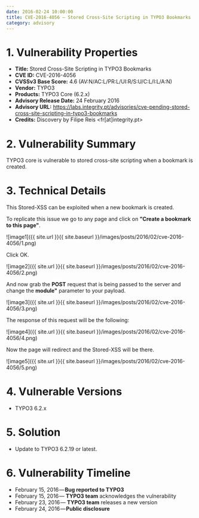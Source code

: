```yaml
---
date: 2016-02-24 10:00:00
title: CVE-2016-4056 – Stored Cross-Site Scripting in TYPO3 Bookmarks
category: advisory
---
```



# 1. Vulnerability Properties

* **Title:** Stored Cross-Site Scripting in TYPO3 Bookmarks
* **CVE ID:** CVE-2016-4056
* **CVSSv3 Base Score:** 4.6 (AV:N/AC:L/PR:L/UI:R/S:U/C:L/I:L/A:N)
* **Vendor:** TYPO3
* **Products:** TYPO3 Core (6.2.x)
* **Advisory Release Date:** 24 February 2016
* **Advisory URL:** https://labs.integrity.pt/advisories/cve-pending-stored-cross-site-scripting-in-typo3-bookmarks
* **Credits:** Discovery by Filipe Reis <fr[at]integrity.pt>

# 2. Vulnerability Summary

TYPO3 core is vulnerable to stored cross-site scripting when a bookmark is created.

# 3. Technical Details

This Stored-XSS can be exploited when a new bookmark is created.

To replicate this issue we go to any page and click on **"Create a bookmark to this page"**.

![image1]({{ site.url }}{{ site.baseurl }}/images/posts/2016/02/cve-2016-4056/1.png)

Click OK.

![image2]({{ site.url }}{{ site.baseurl }}/images/posts/2016/02/cve-2016-4056/2.png)

And now grab the **POST** request that is being passed to the server and change the **module"** parameter to your payload.

![image3]({{ site.url }}{{ site.baseurl }}/images/posts/2016/02/cve-2016-4056/3.png)

The response of this request will be the following:

![image4]({{ site.url }}{{ site.baseurl }}/images/posts/2016/02/cve-2016-4056/4.png)

Now the page will redirect and the Stored-XSS will be there.

![image5]({{ site.url }}{{ site.baseurl }}/images/posts/2016/02/cve-2016-4056/5.png)

# 4. Vulnerable Versions

* TYPO3 6.2.x

# 5. Solution

* Update to TYPO3 6.2.19 or latest.

# 6. Vulnerability Timeline

* February 15, 2016 — **Bug reported to TYPO3**<br />
* February 15, 2016 — **TYPO3 team** acknowledges the vulnerability<br />
* February 23, 2016 — **TYPO3 team** releases a new version<br />
* February 24, 2016 — **Public disclosure**<br />


